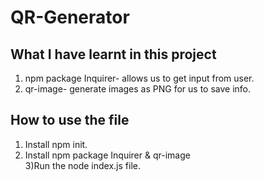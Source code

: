 # QR-Generator

## What I have learnt in this project 
1) npm package Inquirer- allows us to get input from user.<br/>
2) qr-image- generate images as PNG for us to save info.
## How to use the file
1) Install npm init.<br/>
2) Install npm package Inquirer & qr-image<br/>
3)Run the node index.js file.
